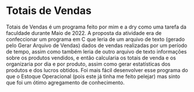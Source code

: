 # Totais de Vendas

  Totais de Vendas é um programa feito por mim e a dry como uma tarefa da faculdade durante Maio de 2022. A proposta da atividade era de confeccionar um programa em C que leria de um arquivo de texto (gerado pelo Gerar Arquivo de Vendas) dados de vendas realizadas por um período de tempo, assim como também leria de outro arquivo de texto informações sobre os produtos vendidos, e então calcularia os totais de venda e os organizaria por dia e por produto, assim como gerar estatísticas dos produtos e dos lucros obtidos.
  Foi mais fácil desenvolver esse programa do que o Estoque Operacional (pois este já tinha me feito pelejar) mas sinto que foi um ótimo agregamento de conhecimento.
